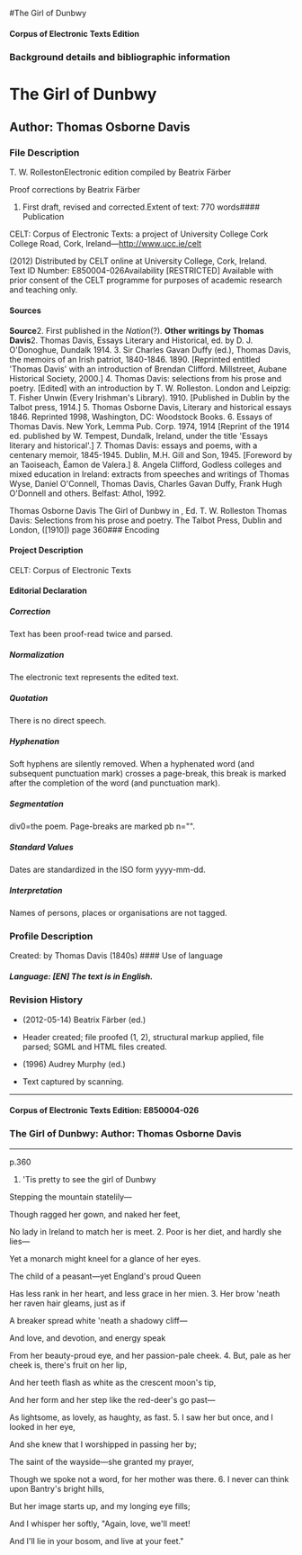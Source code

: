

#The Girl of Dunbwy


<!-- // 
 function footNote(link) {
 openpopup = window.open(link,"openpopup","width=512,height=128,left=256,top=256,resizable=no,scrollbars=1,menubar=1,statusbar=0,toolbar=0");
}
// -->



#### Corpus of Electronic Texts Edition


### Background details and bibliographic information


The Girl of Dunbwy
==================


Author: Thomas Osborne Davis
----------------------------


### File Description

T. W. RollestonElectronic edition compiled by Beatrix Färber

Proof corrections by Beatrix Färber

 1. First draft, revised and corrected.Extent of text: 770 words#### Publication


CELT: Corpus of Electronic Texts: a project of University College Cork  
College Road, Cork, Ireland—http://www.ucc.ie/celt

 (2012) Distributed by CELT online at University College, Cork, Ireland.  
Text ID Number: E850004-026Availability [RESTRICTED] 
Available with prior consent of the CELT programme for purposes of academic research and teaching only.


#### Sources


**Source**2. First published in the *Nation*(?).
**Other writings by Thomas Davis**2. Thomas Davis, Essays Literary and Historical, ed. by D. J. O'Donoghue, Dundalk 1914.
3. Sir Charles Gavan Duffy (ed.), Thomas Davis, the memoirs of an Irish patriot, 1840-1846. 1890. [Reprinted entitled 'Thomas Davis' with an introduction of Brendan Clifford. Millstreet, Aubane Historical Society, 2000.]
4. Thomas Davis: selections from his prose and poetry. [Edited] with an introduction by T. W. Rolleston. London and Leipzig: T. Fisher Unwin (Every Irishman's Library). 1910. [Published in Dublin by the Talbot press, 1914.]
5. Thomas Osborne Davis, Literary and historical essays 1846. Reprinted 1998, Washington, DC: Woodstock Books.
6. Essays of Thomas Davis. New York, Lemma Pub. Corp. 1974, 1914 [Reprint of the 1914 ed. published by W. Tempest, Dundalk, Ireland, under the title 'Essays literary and historical'.]
7. Thomas Davis: essays and poems, with a centenary memoir, 1845-1945. Dublin, M.H. Gill and Son, 1945. [Foreword by an Taoiseach, Éamon de Valera.]
8. Angela Clifford, Godless colleges and mixed education in Ireland: extracts from speeches and writings of Thomas Wyse, Daniel O'Connell, Thomas Davis, Charles Gavan Duffy, Frank Hugh O'Donnell and others. Belfast: Athol, 1992.

Thomas Osborne Davis The Girl of Dunbwy in , Ed. T. W. Rolleston Thomas Davis: Selections from his prose and poetry. The Talbot Press, Dublin and London, ([1910]) page 360### Encoding


#### Project Description


CELT: Corpus of Electronic Texts


#### Editorial Declaration


##### Correction


Text has been proof-read twice and parsed.


##### Normalization


The electronic text represents the edited text.


##### Quotation


There is no direct speech.


##### Hyphenation


Soft hyphens are silently removed. When a hyphenated word (and subsequent punctuation mark) crosses a page-break, this break is marked after the completion of the word (and punctuation mark).


##### Segmentation


div0=the poem. Page-breaks are marked pb n="".


##### Standard Values


Dates are standardized in the ISO form yyyy-mm-dd.


##### Interpretation


Names of persons, places or organisations are not tagged.


### Profile Description


Created: by Thomas Davis
 (1840s) #### Use of language


##### Language: [EN] The text is in English.


### Revision History


* (2012-05-14) Beatrix Färber (ed.)

* Header created; file proofed (1, 2), structural markup applied, file parsed; SGML and HTML files created.
* (1996) Audrey Murphy (ed.)

* Text captured by scanning.




---


#### Corpus of Electronic Texts Edition: E850004-026


### The Girl of Dunbwy: Author: Thomas Osborne Davis




---

p.360


1. 'Tis pretty to see the girl of Dunbwy
  
Stepping the mountain statelily—
  
Though ragged her gown, and naked her feet,
  
No lady in Ireland to match her is meet.
2. Poor is her diet, and hardly she lies—
  
Yet a monarch might kneel for a glance of her eyes.
  
The child of a peasant—yet England's proud Queen
  
Has less rank in her heart, and less grace in her mien.
3. Her brow 'neath her raven hair gleams, just as if
  
A breaker spread white 'neath a shadowy cliff—
  
And love, and devotion, and energy speak
  
From her beauty-proud eye, and her passion-pale cheek.
4. But, pale as her cheek is, there's fruit on her lip,
  
And her teeth flash as white as the crescent moon's tip,
  
And her form and her step like the red-deer's go past—
  
As lightsome, as lovely, as haughty, as fast.
5. I saw her but once, and I looked in her eye,
  
And she knew that I worshipped in passing her by;
  
The saint of the wayside—she granted my prayer,
  
Though we spoke not a word, for her mother was there.
6. I never can think upon Bantry's bright hills,
  
But her image starts up, and my longing eye fills;
  
And I whisper her softly, "Again, love, we'll meet!
  
And I'll lie in your bosom, and live at your feet."








